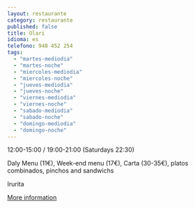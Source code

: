 ```yaml
---
layout: restaurante
category: restaurante
published: false
title: Olari
idioma: es
telefono: 948 452 254
tags: 
  - "martes-mediodia"
  - "martes-noche"
  - "miercoles-mediodia"
  - "miercoles-noche"
  - "jueves-mediodia"
  - "jueves-noche"
  - "viernes-mediodia"
  - "viernes-noche"
  - "sabado-mediodia"
  - "sabado-noche"
  - "domingo-mediodia"
  - "domingo-noche"
---
```


12:00-15:00 / 19:00-21:00 (Saturdays 22:30)

Daly Menu (11€), Week-end menu (17€), Carta (30-35€), platos combinados, pinchos and sandwichs

Irurita

[More information](http://www.consorciobertiz.org/consorcio/dondecomer/restaurantes/irurita-es-0-184/restaurante-olari.html)